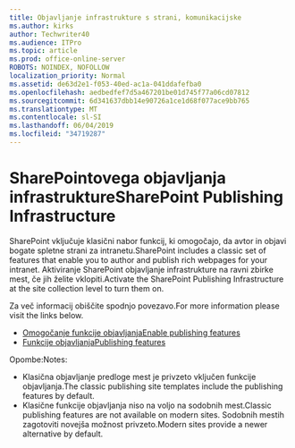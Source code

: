 ```yaml
---
title: Objavljanje infrastrukture s strani, komunikacijske
ms.author: kirks
author: Techwriter40
ms.audience: ITPro
ms.topic: article
ms.prod: office-online-server
ROBOTS: NOINDEX, NOFOLLOW
localization_priority: Normal
ms.assetid: de63d2e1-f053-40ed-ac1a-041ddafefba0
ms.openlocfilehash: aedbedfef7d5a467201be01d745f77a06cd07812
ms.sourcegitcommit: 6d341637dbb14e90726a1ce1d68f077ace9bb765
ms.translationtype: MT
ms.contentlocale: sl-SI
ms.lasthandoff: 06/04/2019
ms.locfileid: "34719287"
---
```

# <a name="sharepoint-publishing-infrastructure"></a><span data-ttu-id="cf51b-102">SharePointovega objavljanja infrastrukture</span><span class="sxs-lookup"><span data-stu-id="cf51b-102">SharePoint Publishing Infrastructure</span></span>


<p><span data-ttu-id="cf51b-103">SharePoint vključuje klasični nabor funkcij, ki omogočajo, da avtor in objavi bogate spletne strani za intranetu.</span><span class="sxs-lookup"><span data-stu-id="cf51b-103">SharePoint includes a classic set of features that enable you to author and publish rich webpages for your intranet.</span></span> <span data-ttu-id="cf51b-104">Aktiviranje SharePoint objavljanje infrastrukture na ravni zbirke mest, če jih želite vklopiti.</span><span class="sxs-lookup"><span data-stu-id="cf51b-104">Activate the SharePoint Publishing Infrastructure at the site collection level to turn them on.</span></span></p>  <p><span data-ttu-id="cf51b-105">Za več informacij obiščite spodnjo povezavo.</span><span class="sxs-lookup"><span data-stu-id="cf51b-105">For more information please visit the links below.</span></span></p>  <ul>  <li><span data-ttu-id="cf51b-106"><a href="https://support.office.com/en-us/article/Enable-publishing-features-479677A6-8B33-4AC7-907D-071C1C7E4518">Omogočanje funkcije objavljanja</a></span><span class="sxs-lookup"><span data-stu-id="cf51b-106"><a href="https://support.office.com/en-us/article/Enable-publishing-features-479677A6-8B33-4AC7-907D-071C1C7E4518">Enable publishing features</a></span></span></li>  <li><span data-ttu-id="cf51b-107"><a href="https://support.office.com/en-us/article/Features-enabled-in-a-SharePoint-Online-publishing-site-3AB3810C-3C2C-4361-9D0E-0CBE666EA0B0?wt.mc_id=O365_Portal_MMaven#__toc336865553">Funkcije objavljanja</a></span><span class="sxs-lookup"><span data-stu-id="cf51b-107"><a href="https://support.office.com/en-us/article/Features-enabled-in-a-SharePoint-Online-publishing-site-3AB3810C-3C2C-4361-9D0E-0CBE666EA0B0?wt.mc_id=O365_Portal_MMaven#__toc336865553">Publishing features</a></span></span></li>  </ul>  <p><span data-ttu-id="cf51b-108">Opombe:</span><span class="sxs-lookup"><span data-stu-id="cf51b-108">Notes:</span></span></p>  <ul>  <li><span data-ttu-id="cf51b-109">Klasična objavljanje predloge mest je privzeto vključen funkcije objavljanja.</span><span class="sxs-lookup"><span data-stu-id="cf51b-109">The classic publishing site templates include the publishing features by default.</span></span></li>  <li><span data-ttu-id="cf51b-110">Klasične funkcije objavljanja niso na voljo na sodobnih mest.</span><span class="sxs-lookup"><span data-stu-id="cf51b-110">Classic publishing features are not available on modern sites.</span></span> <span data-ttu-id="cf51b-111">Sodobnih mestih zagotoviti novejša možnost privzeto.</span><span class="sxs-lookup"><span data-stu-id="cf51b-111">Modern sites provide a newer alternative by default.</span></span></li>  </ul>

